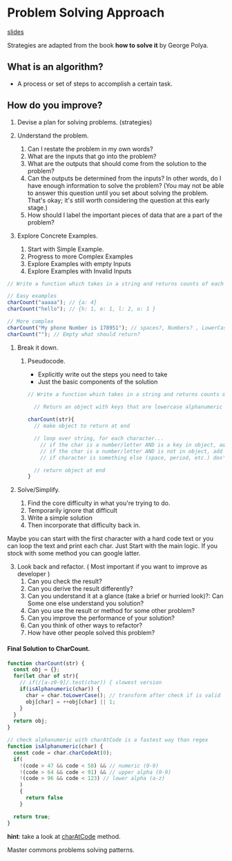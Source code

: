# Problem Solving Approach

[slides](https://cs.slides.com/colt_steele/problem-solving-patterns)

Strategies are adapted from the book **how to solve it** by George Polya.

## What is an algorithm?

- A process or set of steps to accomplish a certain task.

## How do you improve?

1. Devise a plan for solving problems. (strategies)

  1. Understand the problem.
     1. Can I restate the problem in my own words?
     2. What are the inputs that go into the problem?
     3. What are the outputs that should come from the solution to the problem?
     4. Can the outputs be determined from the inputs? In other words, do I have enough information to solve the problem? (You may not be able to answer this question until you set about solving the problem. That's okay; it's still worth considering the question at this early stage.)
     5. How should I label the important pieces of data that are a part of the problem?

  2. Explore Concrete Examples.
     1. Start with Simple Example.
     2. Progress to more Complex Examples
     3. Explore Examples with empty Inputs
     4. Explore Examples with Invalid Inputs


 ```js
 // Write a function which takes in a string and returns counts of each character in the string
 
// Easy examples 
charCount("aaaaa"); // {a: 4}
charCount("hello"); // {h: 1, e: 1, l: 2, o: 1 }

// More complex
charCount("My phone Number is 178951"); // spaces?, Numbers? , LowerCase?, Uppercase?
charCount(""); // Empty what should return?
 ``` 

  1. Break it down.
     1. Pseudocode.
        * Explicitly write out the steps you need to take
        * Just the basic components of the solution

        ```js
        // Write a function which takes in a string and returns counts of each character in the string
          
          // Return an object with keys that are lowercase alphanumeric chars in the string; 
        
        charCount(str){
          // make object to return at end

          // loop over string, for each character...
            // if the char is a number/letter AND is a key in object, add one to count
            // if the char is a number/letter AND is not in object, add it to the object and set value to 1
            // if character is something else (space, period, etc.) don't do anything

          // return object at end
        }
        ```

  2. Solve/Simplify.
     1. Find the core difficulty in what you're trying to do.
     2. Temporarily ignore that difficult
     3. Write a simple solution
     4. Then incorporate that difficulty back in.

  Maybe you can start with the first character with a hard code text or you can loop the text and print each char.
  Just Start with the main logic. If you stock with some method you can google latter.

  3. Look back and refactor. ( Most important if you want to improve as developer )
     1. Can you check the result?
     2. Can you derive the result differently?
     3. Can you understand it at a glance (take a brief or hurried look)?: Can Some one else understand you solution?
     4. Can you use the result or method for some other problem?
     5. Can you improve the performance of your solution?
     6. Can you think of other ways to refactor?
     7. How have other people solved this problem?

#### Final Solution to CharCount.

```js
function charCount(str) {
  const obj = {};
  for(let char of str){
    // if(/[a-z0-9]/.test(char)) { slowest version
    if(isAlphanumeric(char)) {
      char = char.toLowerCase(); // transform after check if is valid
      obj[char] = ++obj[char] || 1;
    }
  }
  return obj;
}

// check alphanumeric with charAtCode is a fastest way than regex
function isAlphanumeric(char) {
  const code = char.charCodeAt(0);
  if(
    !(code > 47 && code < 58) && // numeric (0-9)
    !(code > 64 && code < 91) && // upper alpha (0-9)
    !(code > 96 && code < 123) // lower alpha (a-z)
    )
    {
      return false
    }

  return true;
}
```

**hint**: take a look at [charAtCode](https://developer.mozilla.org/en-US/docs/Web/JavaScript/Reference/Global_Objects/String/charCodeAt) method.

Master commons problems solving patterns.

 